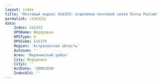 ```yaml
---
layout: index
title: 'Почтовый индекс 416353: отделение почтовой связи Почты России'
permalink: /416353/
data:
    Index: 416353
    OPSName: Федоровка
    OPSType: О
    OPSSubm: 416379
    Region: 'Астраханская область'
    Autonom: ''
    Area: 'Икрянинский район'
    City: Федоровка
    City1: ''
    ActDate: '20001030'
    IndexOld: ''
---
```

